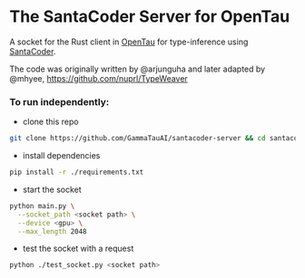 # The SantaCoder Server for OpenTau

A socket for the Rust client in [OpenTau](https://github.com/GammaTauAI/opentau) for type-inference using [SantaCoder](https://huggingface.co/bigcode/santacoder).

The code was originally written by @arjunguha and later adapted by @mhyee, https://github.com/nuprl/TypeWeaver

### To run independently:
  - clone this repo
```bash
git clone https://github.com/GammaTauAI/santacoder-server && cd santacoder-server
```
  - install dependencies
```bash
pip install -r ./requirements.txt
```
  - start the socket
```bash
python main.py \
  --socket_path <socket path> \
  --device <gpu> \
  --max_length 2048
```
  - test the socket with a request
```bash
python ./test_socket.py <socket path>
```

